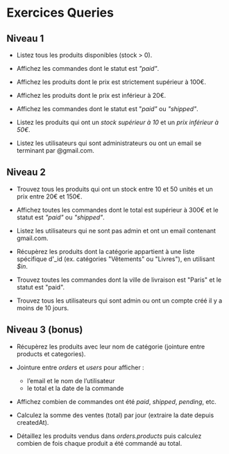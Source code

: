 # Exercices Queries

## Niveau 1

- Listez tous les produits disponibles (stock > 0).

- Affichez les commandes dont le statut est *"paid"*.

- Affichez les produits dont le prix est strictement supérieur à 100€.

- Affichez les produits dont le prix est inférieur à 20€.

- Affichez les commandes dont le statut est "*paid"* ou *"shipped"*.

- Listez les produits qui ont un *stock supérieur à 10* et un *prix inférieur à 50€*.

- Listez les utilisateurs qui sont administrateurs ou ont un email se terminant par @gmail.com.

## Niveau 2

- Trouvez tous les produits qui ont un stock entre 10 et 50 unités et un prix entre 20€ et 150€.

- Affichez toutes les commandes dont le total est supérieur à 300€ et le statut est *"paid"* ou *"shipped"*.

- Listez les utilisateurs qui ne sont pas admin et ont un email contenant gmail.com.

- Récupèrez les produits dont la catégorie appartient à une liste spécifique d'_id (ex. catégories "Vêtements" ou "Livres"), en utilisant *$in*.

- Trouvez toutes les commandes dont la ville de livraison est "Paris" et le statut est "paid".

- Trouvez tous les utilisateurs qui sont admin ou ont un compte créé il y a moins de 10 jours.

## Niveau 3 (bonus)

- Récupèrez les produits avec leur nom de catégorie (jointure entre products et categories).

- Jointure entre *orders* et *users* pour afficher :
    - l’email et le nom de l’utilisateur
    - le total et la date de la commande

- Affichez combien de commandes ont été *paid*, *shipped*, *pending*, etc.

- Calculez la somme des ventes (total) par jour (extraire la date depuis createdAt).

- Détaillez les produits vendus dans *orders.products* puis calculez combien de fois chaque produit a été commandé au total.